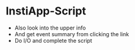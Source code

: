 # InstiApp-Script

- Also look into the upper info
- And get event summary from clicking the link
- Do I/O and complete the script